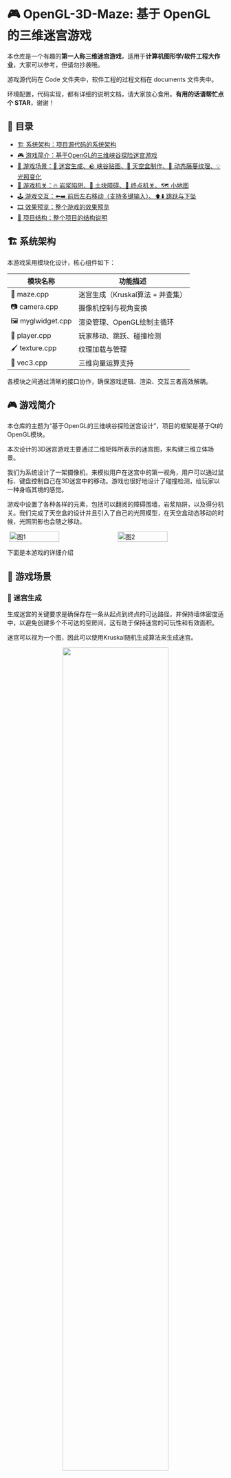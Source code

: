 # 🎮 OpenGL-3D-Maze: 基于 OpenGL 的三维迷宫游戏

本仓库是一个有趣的**第一人称三维迷宫游戏**，适用于**计算机图形学/软件工程大作业**，大家可以参考，但请勿抄袭哦。

游戏源代码在 Code 文件夹中，软件工程的过程文档在 documents 文件夹中。

环境配置，代码实现，都有详细的说明文档，请大家放心食用。**有用的话请帮忙点个 STAR**，谢谢！

## 📑 目录

- [🏗️ 系统架构：项目源代码的系统架构](#系统架构)
- [🎮 游戏简介：基于OpenGL的三维峡谷探险迷宫游戏](#-游戏简介)
- [🌄 游戏场景：🧩 迷宫生成、🪨 峡谷贴图、🌌 天空盒制作、🌿 动态藤蔓纹理、💡 光照变化](#-游戏场景)
- [🧨 游戏机关：🔥 岩浆陷阱、🧱 土块障碍、🎯 终点机关、🗺️ 小地图](#-游戏机关)
- [🕹️ 游戏交互：⬅️➡️ 前后左右移动（支持多键输入）、⬆️⬇️ 跳跃与下坠](#游戏交互)
- [🎞️ 效果预览：整个游戏的效果预览](#效果预览)
- [📁 项目结构：整个项目的结构说明](#项目结构)

<a name="系统架构"></a>
## 🏗️ 系统架构

本游戏采用模块化设计，核心组件如下：

| 模块名称       | 功能描述 |
|----------------|-----------|
| 🧱 maze.cpp     | 迷宫生成（Kruskal算法 + 并查集） |
| 📷 camera.cpp   | 摄像机控制与视角变换 |
| 🖼️ myglwidget.cpp | 渲染管理、OpenGL绘制主循环 |
| 🚶 player.cpp   | 玩家移动、跳跃、碰撞检测 |
| 🖌️ texture.cpp  | 纹理加载与管理 |
| 📐 vec3.cpp     | 三维向量运算支持 |

各模块之间通过清晰的接口协作，确保游戏逻辑、渲染、交互三者高效解耦。

## 🎮 游戏简介
本仓库的主题为“基于OpenGL的三维峡谷探险迷宫设计”，项目的框架是基于Qt的OpenGL模块。

本次设计的3D迷宫游戏主要通过二维矩阵所表示的迷宫图，来构建三维立体场景。

我们为系统设计了一架摄像机，来模拟用户在迷宫中的第一视角，用户可以通过鼠标、键盘控制自己在3D迷宫中的移动。游戏也很好地设计了碰撞检测，给玩家以一种身临其境的感觉。

游戏中设置了各种各样的元素，包括可以翻阅的障碍围墙，岩浆陷阱，以及得分机关。我们完成了天空盒的设计并且引入了自己的光照模型，在天空盒动态移动的时候，光照阴影也会随之移动。

<div style="display:flex; justify-content:center; gap:2%;">
  <img src="figs/fig1.png" alt="图1" style="width:48%;">
  <img src="figs/fig2.png" alt="图2" style="width:48%;">
</div>


下面是本游戏的详细介绍


## 🌄 游戏场景
### 🧩 迷宫生成
生成迷宫的关键要求是确保存在一条从起点到终点的可达路径，并保持墙体密度适中，以避免创建多个不可达的空房间，这有助于保持迷宫的可玩性和有效面积。

迷宫可以视为一个图，因此可以使用Kruskal随机生成算法来生成迷宫。

<p align="center">
  <img src="figs/fig3.png" width="70%">
</p>

### 🪨 峡谷贴图
1. 文件处理：打开BMP文件并验证其格式，确保其符合位图标准。
2. 数据读取：从文件中读取位图头信息，计算尺寸和像素总量，为图像数据分配内存。
3. OpenGL纹理创建：使用读取的数据创建OpenGL纹理，并设置纹理参数，如滤波方式和重复模式。
4. 资源管理：操作完成后，释放所有占用资源。
5. 格式和通道：将BMP转换为RGB格式，并关注不同的通道数量

<p align="center">
  <img src="figs/fig4.png" width="70%">
</p>

可以看到墙壁我们选择了石头作为峡谷的表面纹理，地面就是土地的纹理，还有一些岩浆的纹理


### 🌌 天空盒制作
1. 启用立方体贴图：代码开启OpenGL的立方体贴图功能，用于天空盒的渲染。
2. 天空盒尺寸计算：根据迷宫大小计算天空盒的尺寸。
3. 设置和旋转天空盒：将天空盒置于原点并绕Y轴旋转，增加动态效果。
4. 纹理绑定和绘制：绑定立方体纹理并绘制天空盒的六个面。
5. 状态恢复和功能禁用：绘制后恢复OpenGL状态并禁用立方体贴图。

<p align="center">
  <img src="figs/fig5.png" width="70%">
</p>

### 🌿 动态藤蔓纹理 
1. 动态纹理原理：实时生成或修改纹理来模拟环境变化。
2. 应用方式：根据事件、时间或用户互动改变纹理。
3. 实现方法：使用一组视觉上类似的纹理图像模拟动态效果。
4. 效果创造：游戏中循环使用这些纹理以产生动态效果。
5. 优势：简化实现过程，降低成本，增强真实感和互动性。

<p align="center">
  <img src="figs/fig6.png" width="70%">
</p>

### 💡 光照变化
1. 漫反射：模拟光源直接照射到物体上并均匀散射的光，亮度与入射角度相关。
2. 镜面反射：模拟光线在平滑表面的镜面反射，亮度与观察者视角有关。
3. 光照总效果：环境光、漫反射和镜面反射的综合，可能包括距离衰减。
4. 光源旋转实现：通过特定函数使光源绕轴旋转，动态计算和更新光源位置。

<p align="center">
  <img src="figs/fig7.png" width="70%">
</p>

## 🧨 游戏机关
### 🔥 岩浆陷阱
* 每次画面更新时，要检查玩家是否踩中迸发的岩浆，如果踩中，则游戏结束，固定玩家的位置和视角；如果没有踩中陷阱，或者踩中陷阱时岩浆没有迸发，则无事发生。
* 玩家死亡不能移动的效果可以通过固定摄像机来实现，将前后移动速度、左右移动速度、垂直移动速度和视角移动速度都为 0
* 玩家死亡之后更新的每一帧都会触发 player->setFixed() 和 drawText 的死亡提示，从而实现游戏的结束
  
<div style="display:flex; justify-content:center; gap:2%;">
  <img src="figs/fig10.png" alt="岩浆溢出" style="width:48%;">
  <img src="figs/fig11.png" alt="岩浆未溢出" style="width:48%;">
</div>



### 🧱 土块障碍
* 在前进的路上会有土块障碍，它的实现与墙壁类似
* 因为土块障碍的高度较低，因此可以进行翻越
* 只需要用过跳跃即可翻越，跳起的高度完全可以翻越矮墙。

<p align="center">
  <img src="figs/fig12.png" width="70%">
</p>


### 🎯 终点机关
1. 机关放置：在Kruskal算法生成的迷宫中，选择一个空房间放置机关，并标记为特殊值。
玩家检查机关：玩家通过检查当前位置的值来判断是否到达机关位置。
2. 机关激活：玩家到达机关位置时触发机关的激活。
终点检查机制：设置一个布尔变量，用于在玩家到达终点时检查机关是否已激活。
3. 游戏结束提示：根据机关是否激活，显示不同的提示信息，指示游戏是否完成

<p align="center">
  <img src="figs/fig13.png" width="70%">
</p>

### 🗺️ 小地图
1. 小地图定位：设定小地图的尺寸和位置，并保存当前OpenGL状态。
2. 迷宫绘制：使用正交投影遍历绘制迷宫单元，用白色表示墙壁和元素。
3. 玩家位置标记：计算并以小点形式标记玩家在小地图上的位置。
4. 视图恢复：完成绘制后恢复OpenGL状态，将视口还原至主视图

<p align="center">
  <img src="figs/fig14.png" width="70%">
</p>

<a name="游戏交互"></a>
## 🕹️ 游戏交互
### ⬅️➡️ 前后左右移动（支持多键输入）

* 按键事件处理：使用两个函数分别处理键盘按键的按下和释放事件。
*  按键状态跟踪：keyStates 是一个映射（如字典或哈希表），记录每个按键的当前状态（激活或非激活）。
*  游戏逻辑更新：updatespacestate 函数根据 keyStates 映射中的激活按键更新玩家状态，并执行相应动作
  
<p align="center">
  <img src="figs/fig8.png" width="40%">
</p>


### ⬆️⬇️ 跳跃与下坠
* 跳跃状态更新：updateJumpState 函数管理跳跃动作。如果玩家正在跳跃且未固定位置，则根据当前时间和跳跃开始时间，使用物理公式计算跳跃高度。
*  跳跃碰撞检测：计算玩家当前位置对应的迷宫块，进行Z轴方向碰撞检测。如果达到预设高度或迷宫边界，跳跃结束，重置相关高度参数。
*  垂直位置更新：在跳跃过程中，更新玩家或摄像机的垂直位置（Y轴）。
*  下坠状态更新：updateFallState 函数处理自然下坠。当玩家既不在跳跃也不在下坠，且高于当前块表面时，开始下坠。
*  下坠计算与结束：使用物理公式根据下坠时间计算下坠高度。如果到达块上表面，下坠结束，并更新相关高度参数。
* 摄像机/玩家位置更新：在下坠过程中，同样更新玩家或摄像机的垂直位置。

<a name="效果预览"></a>
## 🎞️ 效果预览
<p align="center">
  <img src="figs/fig15.png" width="100%">
</p>

<a name="项目结构"></a>
## 📁 项目结构
```
OpenGL-3D-Maze
│  .gitattributes
│  LICENSE     
│  presentation.pptx             # 效果展示PPT
│  README.md 
│  report_g.pdf                  # 项目说明文档，团队报告
│  report_p.pdf                  # 项目说明文档，个人报告
│
├─Code                           # 游戏源代码
│  │  .qmake.stash
│  │  camera.cpp                 # 摄像机控制
│  │  camera.h
│  │  CGTemplate.pro             # Qt项目文件
│  │  CGTemplate.sln             # Visual Studio解决方案
│  │  CGTemplate.vcxproj         # Visual Studio项目文件
│  │  CGTemplate.vcxproj.filters
│  │  CGTemplate.vcxproj.user
│  │  main.cpp                   # 程序入口
│  │  maze.cpp                   # 迷宫生成
│  │  maze.h
│  │  myglwidget.cpp             # OpenGL渲染主窗口
│  │  myglwidget.h
│  │  player.cpp                 # 玩家控制
│  │  player.h
│  │  textures.cpp               # 纹理加载
│  │  textures.h
│  │  vec3.cpp                   # 三维向量运算
│  │  vec3.h
│  │  _readme.txt                # 代码使用说明
│  │
│  └─texture                     # 游戏贴图资源
│          blue_bk.bmp           # 天空盒纹理
│          blue_dn.bmp
│          blue_ft.bmp
│          blue_lf.bmp
│          blue_rt.bmp
│          blue_up.bmp
│          dynamic_trap_0.bmp    # 动态陷阱纹理
│          dynamic_trap_1.bmp
│          floor.bmp             # 地面纹理
│          path.bmp              # 路径纹理
│          sky_bk.bmp            # 天空盒纹理
│          sky_dn.bmp
│          sky_ft.bmp
│          sky_lf.bmp
│          sky_rt.bmp
│          sky_top.bmp
│          wall.bmp              # 墙壁纹理
│          wall_1.bmp
│          wall_2.bmp
│          wall_3.bmp
│          wall_4.bmp
│          wall_5.bmp
│
├─documents                      # 软件工程文档
│      系统建模报告.pdf
│      系统架构文档.pdf
│      软件工程化说明文档.pdf
│      软件测试与质量保证报告.pdf
│      软件配置与运维文档.pdf
│      需求分析报告.pdf
│
└─figs                           # 游戏截图与说明图

```








